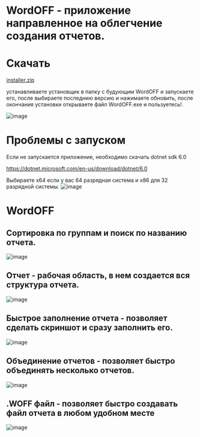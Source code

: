 # WordOFF - приложение направленное на облегчение создания отчетов.

# Скачать

[installer.zip](https://github.com/Camyil-89/WordOFF-Publish/files/10148671/installer.zip)

устанавливаете установщик в папку с будующим WordOFF и запускаете его, после выбираете последнию версию и нажимаете обновить, после окончания установки открываете файл WordOFF.exe и пользуетесь!.

![image](https://user-images.githubusercontent.com/76705837/205494783-25a9c3fd-9f77-44d2-9f49-169a2fd20b91.png)

# Проблемы с запуском

Если не запускается приложение, необходимо скачать dotnet sdk 6.0

https://dotnet.microsoft.com/en-us/download/dotnet/6.0

Выбираете x64 если у вас 64 разрядная система и x86 для 32 разрядной системы.
![image](https://user-images.githubusercontent.com/76705837/203860326-cecb8f0e-9a26-415b-a408-69a7588b92ce.png)

# WordOFF

## Сортировка по группам и поиск по названию отчета.

![image](https://user-images.githubusercontent.com/76705837/205448749-bf97f26b-b525-4603-a543-b88eebf047d2.png)

## Отчет - рабочая область, в нем создается вся структура отчета.

![image](https://user-images.githubusercontent.com/76705837/205447981-efeb61fa-7a3e-4ae3-800b-77c98a2961ef.png)

## Быстрое заполнение отчета - позволяет сделать скриншот и сразу заполнить его.

![image](https://user-images.githubusercontent.com/76705837/205448384-1aa371e3-2b02-4cac-a664-809efdd96c79.png)

## Объединение отчетов - позволяет быстро объединять несколько отчетов.

![image](https://user-images.githubusercontent.com/76705837/205448186-2ab22063-ffff-4836-9646-3ad4cfd84f0e.png)

## .WOFF файл - позволяет быстро создавать файл отчета в любом удобном месте

![image](https://user-images.githubusercontent.com/76705837/205448545-0732c738-28bd-44c8-aaf9-1d9e044b9603.png)
